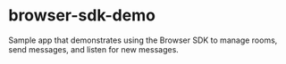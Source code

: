 # browser-sdk-demo
Sample app that demonstrates using the Browser SDK to manage rooms, send messages, and listen for new messages.
